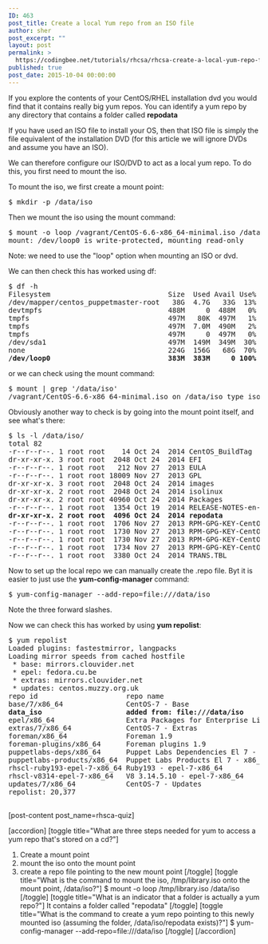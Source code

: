 ```yaml
---
ID: 463
post_title: Create a local Yum repo from an ISO file
author: sher
post_excerpt: ""
layout: post
permalink: >
  https://codingbee.net/tutorials/rhcsa/rhcsa-create-a-local-yum-repo-from-an-iso-file
published: true
post_date: 2015-10-04 00:00:00
---
```

If you explore the contents of your CentOS/RHEL installation dvd you would find that it contains really big yum repos. You can identify a yum repo by any directory that contains a folder called <strong>repodata</strong>

If you have used an ISO file to install your OS, then that ISO file is simply the file equivalent of the installation DVD (for this article we will ignore DVDs and assume you have an ISO). 

We can therefore configure our ISO/DVD to act as a local yum repo. To do this, you first need to mount the iso.

To mount the iso, we first create a mount point:

<pre>
$ mkdir -p /data/iso
</pre>

Then we mount the iso using the mount command:

<pre>
$ mount -o loop /vagrant/CentOS-6.6-x86_64-minimal.iso /data/iso/
mount: /dev/loop0 is write-protected, mounting read-only
</pre>

Note: we need to use the "loop" option when mounting an ISO or dvd. 


We can then check this has worked using df:

<pre>
$ df -h
Filesystem                            Size  Used Avail Use% Mounted on
/dev/mapper/centos_puppetmaster-root   38G  4.7G   33G  13% /
devtmpfs                              488M     0  488M   0% /dev
tmpfs                                 497M   80K  497M   1% /dev/shm
tmpfs                                 497M  7.0M  490M   2% /run
tmpfs                                 497M     0  497M   0% /sys/fs/cgroup
/dev/sda1                             497M  149M  349M  30% /boot
none                                  224G  156G   68G  70% /vagrant
<strong>/dev/loop0                            383M  383M     0 100% /data/iso</strong>
</pre>

or we can check using the mount command:

<pre>
$ mount | grep '/data/iso'
/vagrant/CentOS-6.6-x86_64-minimal.iso on /data/iso type iso9660 (ro,relatime)
</pre>

Obviously another way to check is by going into the mount point itself, and see what's there:

<pre>
$ ls -l /data/iso/
total 82
-r--r--r--. 1 root root    14 Oct 24  2014 CentOS_BuildTag
dr-xr-xr-x. 3 root root  2048 Oct 24  2014 EFI
-r--r--r--. 1 root root   212 Nov 27  2013 EULA
-r--r--r--. 1 root root 18009 Nov 27  2013 GPL
dr-xr-xr-x. 3 root root  2048 Oct 24  2014 images
dr-xr-xr-x. 2 root root  2048 Oct 24  2014 isolinux
dr-xr-xr-x. 2 root root 40960 Oct 24  2014 Packages
-r--r--r--. 1 root root  1354 Oct 19  2014 RELEASE-NOTES-en-US.html
<strong>dr-xr-xr-x. 2 root root  4096 Oct 24  2014 repodata
</strong>-r--r--r--. 1 root root  1706 Nov 27  2013 RPM-GPG-KEY-CentOS-6
-r--r--r--. 1 root root  1730 Nov 27  2013 RPM-GPG-KEY-CentOS-Debug-6
-r--r--r--. 1 root root  1730 Nov 27  2013 RPM-GPG-KEY-CentOS-Security-6
-r--r--r--. 1 root root  1734 Nov 27  2013 RPM-GPG-KEY-CentOS-Testing-6
-r--r--r--. 1 root root  3380 Oct 24  2014 TRANS.TBL
</pre>

Now to set up the local repo we can manually create the .repo file. Byt it is easier to just use the <strong>yum-config-manager</strong> command:

<pre>
$ yum-config-manager --add-repo=file:///data/iso
</pre>
Note the three forward slashes. 

Now we can check this has worked by using <strong>yum repolist</strong>:

<pre>
$ yum repolist
Loaded plugins: fastestmirror, langpacks
Loading mirror speeds from cached hostfile
 * base: mirrors.clouvider.net
 * epel: fedora.cu.be
 * extras: mirrors.clouvider.net
 * updates: centos.muzzy.org.uk
repo id                     repo name                              status
base/7/x86_64               CentOS-7 - Base                        8,652
<strong>data_iso                    added from: file:///data/iso             248
</strong>epel/x86_64                 Extra Packages for Enterprise Linux 7  8,545
extras/7/x86_64             CentOS-7 - Extras                        214
foreman/x86_64              Foreman 1.9                              367
foreman-plugins/x86_64      Foreman plugins 1.9                      216
puppetlabs-deps/x86_64      Puppet Labs Dependencies El 7 - x86_64    17
puppetlabs-products/x86_64  Puppet Labs Products El 7 - x86_64       191
rhscl-ruby193-epel-7-x86_64 Ruby193 - epel-7-x86_64                  405
rhscl-v8314-epel-7-x86_64   V8 3.14.5.10 - epel-7-x86_64              21
updates/7/x86_64            CentOS-7 - Updates                     1,501
repolist: 20,377

</pre>



[post-content post_name=rhsca-quiz] 

[accordion]
[toggle title="What are three steps needed for yum to access a yum repo that's stored on a cd?"]
1. Create a mount point
2. mount the iso onto the mount point
3. create a repo file pointing to the new mount point
[/toggle]
[toggle title="What is the command to mount the iso, /tmp/library.iso onto the mount point, /data/iso?"]
$ mount -o loop /tmp/library.iso /data/iso
[/toggle]
[toggle title="What is an indicator that a folder is actually a yum repo?"]
It contains a folder called "repodata"
[/toggle]
[toggle title="What is the command to create a yum repo pointing to this newly mounted iso (assuming the folder, /data/iso/repodata exists)?"]
$ yum-config-manager --add-repo=file:///data/iso
[/toggle]
[/accordion]